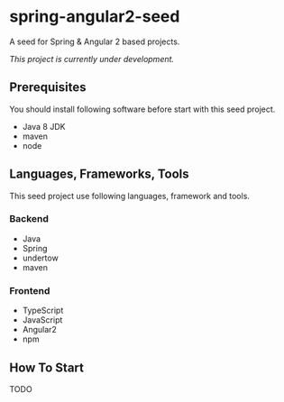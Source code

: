 # spring-angular2-seed
A seed for Spring &amp; Angular 2 based projects.

_This project is currently under development._

## Prerequisites
You should install following software before start with this seed project. 

- Java 8 JDK
- maven
- node



## Languages, Frameworks, Tools
This seed project use following languages, framework and tools. 

### Backend
- Java
- Spring
- undertow
- maven

### Frontend
- TypeScript
- JavaScript
- Angular2 
- npm


## How To Start
TODO
